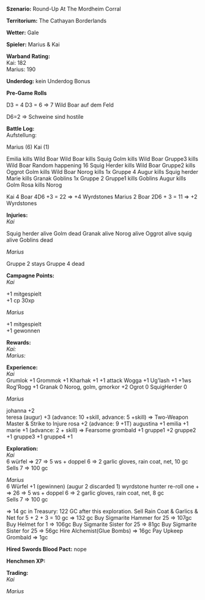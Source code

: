 **Szenario:** Round-Up At The Mordheim Corral

**Territorium:** The Cathayan Borderlands

**Wetter:** Gale

**Spieler:** Marius & Kai

**Warband Rating:**  
Kai: 182  
Marius: 190


**Underdog:** kein Underdog Bonus   

**Pre-Game Rolls**  

D3 = 4
D3 = 6
=> 7 Wild Boar auf dem Feld

D6=2 => Schweine sind hostile

**Battle Log:**  
Aufstellung: 

Marius (6)
Kai (1)

Emilia kills Wild Boar
Wild Boar kills Squig
Golm kills Wild Boar
Gruppe3 kills Wild Boar
Random happening 16
Squig Herder kills Wild Boar
Gruppe2 kills Oggrot
Golm kills Wild Boar
Norog kills 1x Gruppe 4
Augur kills Squig herder
Marie kills Granak
Goblins 1x Gruppe 2
Gruppe1 kills Goblins
Augur kills Golm
Rosa kills Norog

Kai 4 Boar 4D6 +3 = 22 => +4 Wyrdstones
Marius 2 Boar 2D6 + 3 = 11 => +2 Wyrdstones


**Injuries:**  
*Kai*  

Squig herder alive
Golm dead
Granak alive
Norog alive
Oggrot alive
squig alive
Goblins dead

*Marius*  

Gruppe 2 stays
Gruppe 4 dead

**Campagne Points:**  
*Kai*   

+1 mitgespielt  
+1 cp 30xp

*Marius*  

+1 mitgespielt  
+1 gewonnen  

**Rewards:**  
*Kai:*  
*Marius:*  


**Experience:**  
*Kai*  
Grumlok +1
Grommok +1
Kharhak +1 +1 attack
Wogga +1
Ug'lash +1 +1ws
Rog'Rogg +1
Granak 0
Norog, golm, gmorkor +2
Ogrot 0
SquigHerder 0
 
*Marius*  

johanna +2  
teresa (augur) +3 (advance: 10 +skill, advance: 5 +skill) => Two-Weapon Master & Strike to Injure
rosa +2 (advance: 9 +1T)
augustina +1
emilia +1
marie +1 (advance: 2 + skill) => Fearsome
grombald +1
gruppe1 +2
gruppe2 +1
gruppe3 +1
gruppe4 +1 

**Exploration:**  
*Kai*  
6 würfel => 27 => 5 ws + doppel 6 => 2 garlic gloves, rain coat, net, 10 gc  
Sells 7 => 100 gc  

*Marius*  
6 Würfel +1 (gewinnen) (augur 2 discarded 1) wyrdstone hunter re-roll one + => 26 => 5 ws + doppel 6 => 2 garlic gloves, rain coat, net, 8 gc  
Sells 7 => 100 gc  

=> 14 gc in Treasury: 122 GC after this exploration. 
Sell Rain Coat & Garlics & Net for 5 + 2 + 3 = 10 gc => 132 gc
Buy Sigmarite Hammer for 25 => 107gc
Buy Helmet for 1 => 106gc
Buy Sigmarite Sister for 25 => 81gc
Buy Sigmarite Sister for 25 => 56gc
Hire Alchemist(Glue Bombs) => 16gc
Pay Upkeep Grombald => 1gc


**Hired Swords Blood Pact:**
nope 

**Henchmen XP:**
  

**Trading:**  
*Kai*  

*Marius*  


